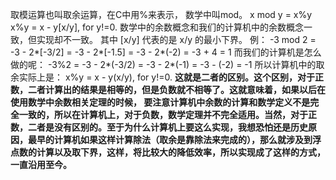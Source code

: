 取模运算也叫取余运算，在C中用%来表示， 数学中叫mod。
x mod y = x%y
x%y = x - y[x/y], for y!=0.
数学中的余数概念和我们的计算机中的余数概念一致，但实现却不一致。
其中 [x/y] 代表的是 x/y 的最小下界。
例：
-3 mod 2 = -3 - 2*[-3/2]
= -3 - 2*[-1.5]
= -3 - 2*(-2)
= -3 + 4
= 1
而我们的计算机是怎么做的呢：
-3%2 = -3 - 2*(-3/2)
= -3 - 2*(-1)
= -3 - (-2)
= -1
所以计算机中的取余实际上是：
x%y = x - y(x/y), for y!=0.
**这就是二者的区别。这个区别，对于正数，二者计算出的结果是相等的，但是负数就不相等了。这就意味着，如果以后在使用数学中余数相关定理的时候， 要注意计算机中余数的计算和数学定义不是完全一致的，所以在计算机上，对于负数，数学定理并不完全适用。当然，对于正数，二者是没有区别的。至于为什么计算机上要这么实现，我想恐怕还是历史原因，最早的计算机如果这样计算除法（取余是靠除法来完成的），那么就涉及到浮点数的计算以及取下界，这样，将比较大的降低效率，所以实现成了这样的方式，一直沿用至今。**